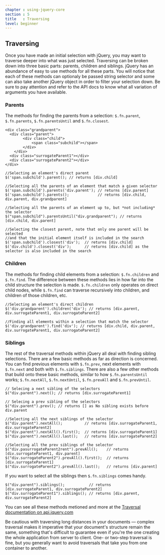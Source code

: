 ```yaml
---
chapter : using-jquery-core
section : 5
title   : Traversing
level: beginner
---
```

## Traversing

Once you have made an initial selection with jQuery, you may want to traverse
deeper into what was just selected. Traversing can be broken down into three
basic parts: parents, children and siblings. jQuery has an abundance of easy
to use methods for all these parts. You will notice that each of these methods
can optionaly be passed string selector and some can also take another jQuery
object in order to filter your selection down. Be sure to pay attention and
refer to the API docs to know what all variation of arguments you have
available.


### Parents

The methods for finding the parents from a selection: `$.fn.parent`, `$.fn.parents`, `$.fn.parentsUntil` and `$.fn.closest`. 

<javascript>

    <div class="grandparent">
      <div class="parent">
    		<div class="child">
    			<span class="subchild"></span>
    		</div>
    	</div>
      <div class="surrogateParent1"></div>
      <div class="surrogateParent2"></div>
    </div>
    
    //Selecting an element's direct parent    
    $('span.subchild').parent(); // returns [div.child] 
    
    //Selecting all the parents of an element that match a given selector
    $('span.subchild').parents('div.parent'); // returns [div.parent]
    $('span.subchild').parents();             // returns [div.child, div.parent, div.grandparent]
    
    //Selecting all the parents of an element up to, but *not including* the selector
    $("span.subchild").parentsUntil("div.grandparent"); // returns [div.child, div.parent]
    
    //Selecting the closest parent, note that only one parent will be selected 
    //and that the initial element itself is included in the search
    $('span.subchild').closest('div');  // returns [div.child]
    $('div.child').closest('div');      // returns [div.child] as the selector is also included in the search
  
</javascript>

### Children

The methods for finding child elements from a selection: `$.fn.children` and
`$.fn.find`. The difference between these methods lies in how far into the
child structure the selection is made. `$.fn.children` only operates on direct
child nodes, while `$.fn.find` can traverse recursively into children, and
children of those children, etc.

<javascript caption="Selecting an element's direct children">

    //Selecting an element's direct children
    $('div.grandparent').children('div'); // returns [div.parent, div.surrogateParent1, div.surrogateParent2]
    
    //Finding all elements within a selection that match the selector
    $('div.grandparent').find('div'); // returns [div.child, div.parent, div.surrogateParent1, div.surrogateParent2]
    
</javascript>

### Siblings

The rest of the traversal methods within jQuery all deal with finding sibling
selections. There are a few basic methods as far as direction is concerned. You
can find previous elements with `$.fn.prev`, next elements with `$.fn.next` and
both with `$.fn.siblings`. There are also a few other methods that build onto
these basic methods, similar to how `$.fn.parentsUntil` works; `$.fn.nextAll`,
`$.fn.nextUntil`, `$.fn.prevAll` and `$.fn.prevUntil`.

<javascript caption="Selecting an element's next sibling, filtering it by a selector">

    // Selecing a next sibling of the selectors
    $("div.parent").next(); // returns [div.surrogateParent1]
    
    // Selecing a prev sibling of the selectors
    $("div.parent").prev(); // returns [] as No sibling exists before div.parent
    
    //Selecting all the next siblings of the selector 
    $("div.parent").nextAll();          // returns [div.surrogateParent1, div.surrogateParent2]
    $("div.parent").nextAll().first();  // returns [div.surrogateParent1]
    $("div.parent").nextAll().last();   // returns [div.surrogateParent2]
    
    //Selecting all the prev siblings of the selector 
    $("div.pasurrogateParent2rent").prevAll();    // returns [div.surrogateParent1, div.parent]
    $("div.surrogateParent2").prevAll().first();  // returns [div.surrogateParent1]
    $("div.surrogateParent2").prevAll().last();   // returns [div.parent]
    
</javascript>

If you want to select all the siblings then `$.fn.siblings` comes handy. 

<javascript caption="Selecting an element's siblings in both directions that matches the given selector">
    
    $("div.parent").siblings();           // returns [div.surrogateParent1, div.surrogateParent2]
    $("div.surrogateParent1").siblings(); // returns [div.parent, div.surrogateParent2]
    
</javascript>

You can see all these methods metioned and more at the
[Traversal documentation on api.jquery.com](http://api.jquery.com/category/traversing/tree-traversal/)

<div class="note" markdown="1">
Be cautious with traversing long distances in
your documents — complex traversal makes it imperative that your document's
structure remain the same, something that's difficult to guarantee even if
you're the one creating the whole application from server to client. One- or
two-step traversal is fine, but you generally want to avoid traversals that
take you from one container to another.
</div>
